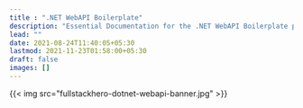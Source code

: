 ```yaml
---
title : ".NET WebAPI Boilerplate"
description: "Essential Documentation for the .NET WebAPI Boilerplate project."
lead: ""
date: 2021-08-24T11:40:05+05:30
lastmod: 2021-11-23T01:58:00+05:30
draft: false
images: []
---
```

{{< img src="fullstackhero-dotnet-webapi-banner.jpg" >}}
